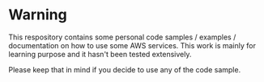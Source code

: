# Warning

This respository contains some personal code samples / examples / documentation on how to use some AWS services. This work is mainly for learning purpose and it hasn't been tested extensively. 

Please keep that in mind if you decide to use any of the code sample.
